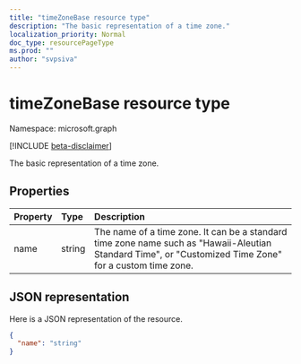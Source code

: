 ```yaml
---
title: "timeZoneBase resource type"
description: "The basic representation of a time zone."
localization_priority: Normal
doc_type: resourcePageType
ms.prod: ""
author: "svpsiva"
---
```


# timeZoneBase resource type

Namespace: microsoft.graph

[!INCLUDE [beta-disclaimer](../../includes/beta-disclaimer.md)]

The basic representation of a time zone.


## Properties
| Property	   | Type	|Description|
|:---------------|:--------|:----------|
| name | string | The name of a time zone. It can be a standard time zone name such as "Hawaii-Aleutian Standard Time", or "Customized Time Zone" for a custom time zone. |


## JSON representation

Here is a JSON representation of the resource.

<!-- {
  "blockType": "resource",
  "optionalProperties": [

  ],
  "@odata.type": "microsoft.graph.timeZoneBase"
}-->

```json
{
  "name": "string"
}

```

<!-- uuid: 8fcb5dbc-d5aa-4681-8e31-b001d5168d79
2015-10-25 14:57:30 UTC -->
<!--
{
  "type": "#page.annotation",
  "description": "timeZoneBase resource",
  "keywords": "",
  "section": "documentation",
  "tocPath": "",
  "suppressions": []
}
-->


